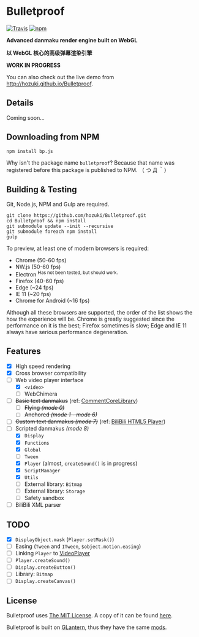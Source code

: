 
# Bulletproof

[![Travis](https://img.shields.io/travis/hozuki/Bulletproof.svg)](https://travis-ci.org/hozuki/Bulletproof)
[![npm](https://img.shields.io/npm/v/bp.js.svg)](https://npmjs.com/package/bp.js)

**Advanced danmaku render engine built on WebGL**

**以 WebGL 核心的高级弹幕渲染引擎**

**WORK IN PROGRESS**

You can also check out the live demo from <http://hozuki.github.io/Bulletproof>.

## Details

Coming soon...

## Downloading from NPM

```shell
npm install bp.js
```

Why isn't the package name `bulletproof`? Because that name was registered before this
package is published to NPM. （ つ Д ｀）

## Building & Testing

Git, Node.js, NPM and Gulp are required.

```shell
git clone https://github.com/hozuki/Bulletproof.git
cd Bulletproof && npm install
git submodule update --init --recursive
git submodule foreach npm install
gulp
```

To preview, at least one of modern browsers is required:
- Chrome (50-60 fps)
- NW.js (50-60 fps)
- Electron <sup>Has not been tested, but should work.</sup>
- Firefox (40-60 fps)
- Edge (~24 fps)
- IE 11 (~20 fps)
- Chrome for Android (~16 fps)

Although all these browsers are supported, the order of the list shows the how the
experience will be. Chrome is greatly suggested since the performance on it is the best;
Firefox sometimes is slow; Edge and IE 11 always have serious performance degeneration.

## Features

- [x] High speed rendering
- [x] Cross browser compatibility
- [ ] Web video player interface
  - [x] `<video>`
  - [ ] WebChimera
- [ ] <del>Basic text danmakus</del> (ref: [CommentCoreLibrary](https://github.com/jabbany/CommentCoreLibrary))
  - [ ] <del>Flying *(mode 0)*</del>
  - [ ] <del>Anchored *(mode 1 - mode 6)*</del>
- [ ] <del>Custom text danmakus *(mode 7)*</del> (ref: [BiliBili HTML5 Player](http://www.bilibili.com/html/help.html#p))
- [ ] Scripted danmakus *(mode 8)*
  - [x] `Display`
  - [x] `Functions`
  - [x] `Global`
  - [ ] `Tween`
  - [x] `Player` (almost, `createSound()` is in progress)
  - [x] `ScriptManager`
  - [x] `Utils`
  - [ ] External library: `Bitmap`
  - [ ] External library: `Storage`
  - [ ] Safety sandbox
- [ ] BiliBili XML parser

## TODO

- [x] `DisplayObject.mask` (`Player.setMask()`)
- [ ] Easing (`Tween` and `ITween`, `$object.motion.easing`)
- [ ] Linking `Player` to [VideoPlayer](http://help.adobe.com/en_US/FlashPlatform/reference/actionscript/3/fl/video/VideoPlayer.html)
- [ ] `Player.createSound()`
- [ ] `Display.createButton()`
- [ ] Library: `Bitmap`
- [ ] `Display.createCanvas()`

## License

Bulletproof uses [The MIT License](http://mitlicense.org). A copy of it can be found [here](LICENSE.md).

Bulletproof is built on [GLantern](https://github.com/hozuki/GLantern), thus they have the same [mods](https://github.com/hozuki/GLanter#credits).
